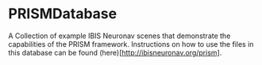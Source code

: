# PRISMDatabase
A Collection of example IBIS Neuronav scenes that demonstrate the capabilities of the PRISM framework. Instructions on how to use the files in this database can be found (here)[http://ibisneuronav.org/prism].
